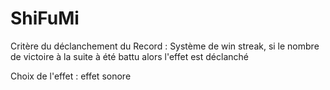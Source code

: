 # ShiFuMi

Critère du déclanchement du Record : Système de win streak, si le nombre de victoire à la suite à été battu alors l'effet est déclanché

Choix de l'effet : effet sonore